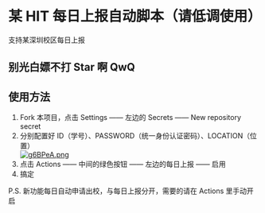 # 某 HIT 每日上报自动脚本（请低调使用）  
支持某深圳校区每日上报
## 别光白嫖不打 Star 啊 QwQ
## 使用方法
1.  Fork 本项目，点击 Settings —— 左边的 Secrets —— New repository secret  
2.  分别配置好 ID（学号）、PASSWORD（统一身份认证密码）、LOCATION（位置）  
[![g6BPeA.png](https://z3.ax1x.com/2021/05/15/g6BPeA.png)](https://imgtu.com/i/g6BPeA)  
3.  点击 Actions —— 中间的绿色按钮 —— 左边的每日上报 —— 启用  
4.  搞定

P.S. 新功能每日自动申请出校，与每日上报分开，需要的请在 Actions 里手动开启
